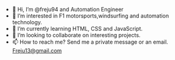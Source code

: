 - 👋 Hi, I’m @freju94  and Automation Engineer
- 👀 I’m interested in F1 motorsports,windsurfing and automation technology.
- 🌱 I’m currently learning HTML, CSS and JavaScript.
- 💞️ I’m looking to collaborate on interesting projects.
- 📫 How to reach me? Send me a private message or an email. Freju13@gmail.com

<!---
freju94/freju94 is a ✨ special ✨ repository because its `README.md` (this file) appears on your GitHub profile.
You can click the Preview link to take a look at your changes.
--->
